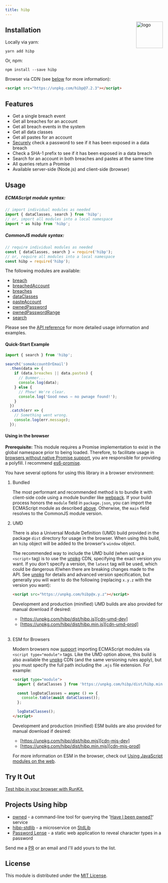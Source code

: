 ```yaml
---
title: hibp
---
```


<a href="https://wkovacs64.github.io/hibp">
  <img
    alt="logo"
    title="logo"
    src="https://wkovacs64.github.io/hibp/logo.png"
    align="right"
    width="85"
  />
</a>

## Installation

Locally via yarn:

```shell
yarn add hibp
```

Or, npm:

```shell
npm install --save hibp
```

Browser via CDN (see [below](#using-in-the-browser) for more information):

```html
<script src="https://unpkg.com/hibp@7.2.3"></script>
```

## Features

- Get a single breach event
- Get all breaches for an account
- Get all breach events in the system
- Get all data classes
- Get all pastes for an account
- [Securely][search-by-range] check a password to see if it has been exposed in
  a data breach
- Check a SHA-1 prefix to see if it has been exposed in a data breach
- Search for an account in both breaches and pastes at the same time
- All queries return a Promise
- Available server-side (Node.js) and client-side (browser)

## Usage

##### ECMAScript module syntax:

```javascript
// import individual modules as needed
import { dataClasses, search } from 'hibp';
// or, import all modules into a local namespace
import * as hibp from 'hibp';
```

##### CommonJS module syntax:

```javascript
// require individual modules as needed
const { dataClasses, search } = require('hibp');
// or, require all modules into a local namespace
const hibp = require('hibp');
```

The following modules are available:

- [breach](https://github.com/wKovacs64/hibp/tree/master/API.md#breach)
- [breachedAccount](https://github.com/wKovacs64/hibp/tree/master/API.md#breachedaccount)
- [breaches](https://github.com/wKovacs64/hibp/tree/master/API.md#breaches)
- [dataClasses](https://github.com/wKovacs64/hibp/tree/master/API.md#dataclasses)
- [pasteAccount](https://github.com/wKovacs64/hibp/tree/master/API.md#pasteaccount)
- [pwnedPassword](https://github.com/wKovacs64/hibp/tree/master/API.md#pwnedpassword)
- [pwnedPasswordRange](https://github.com/wKovacs64/hibp/tree/master/API.md#pwnedpasswordrange)
- [search](https://github.com/wKovacs64/hibp/tree/master/API.md#search)

Please see the
[API reference](https://github.com/wKovacs64/hibp/tree/master/API.md) for more
detailed usage information and examples.

#### Quick-Start Example

```javascript
import { search } from 'hibp';

search('someAccountOrEmail')
  .then(data => {
    if (data.breaches || data.pastes) {
      // Bummer...
      console.log(data);
    } else {
      // Phew! We're clear.
      console.log('Good news — no pwnage found!');
    }
  })
  .catch(err => {
    // Something went wrong.
    console.log(err.message);
  });
```

#### Using in the browser

**Prerequisite:** This module requires a Promise implementation to exist in the
global namespace prior to being loaded. Therefore, to facilitate usage in
[browsers without native Promise support][caniuse-promise], you are responsible
for providing a polyfill. I recommend [es6-promise][es6-promise].

You have several options for using this library in a browser environment:

1. Bundled

   The most performant and recommended method is to bundle it with client-side
   code using a module bundler like [webpack][webpack]. If your build process
   honors the `module` field in `package.json`, you can import the ECMAScript
   module as described [above](#usage). Otherwise, the `main` field resolves to
   the CommonJS module version.

1. UMD

   There is also a Universal Module Definition (UMD) build provided in the
   package `dist` directory for usage in the browser. When using this build, an
   `hibp` object will be added to the browser's `window` object.

   The recommended way to include the UMD build (when using a `<script>` tag) is
   to use the [unpkg][unpkg] CDN, specifying the exact version you want. If you
   don't specify a version, the `latest` tag will be used, which could be
   dangerous if/when there are breaking changes made to the API. See
   [unpkg][unpkg] for details and advanced version specification, but generally
   you will want to do the following (replacing `x.y.z` with the version you
   want):

   ```html
   <script src="https://unpkg.com/hibp@x.y.z"></script>
   ```

   Development and production (minified) UMD builds are also provided for manual
   download if desired:

   - [https://unpkg.com/hibp/dist/hibp.js][cdn-umd-dev]
   - [https://unpkg.com/hibp/dist/hibp.min.js][cdn-umd-prod]
     <br><br>

1. ESM for Browsers

   Modern browsers now [support][caniuse-esm] importing ECMAScript modules via
   `<script type="module">` tags. Like the UMD option above, this build is also
   available the [unpkg][unpkg] CDN (and the same versioning rules apply), but
   you must specify the full path including the `.mjs` file extension. For
   example:

   ```html
   <script type="module">
     import { dataClasses } from 'https://unpkg.com/hibp/dist/hibp.min.mjs@x.y.z';

     const logDataClasses = async () => {
       console.table(await dataClasses());
     };

     logDataClasses();
   </script>
   ```

   Development and production (minified) ESM builds are also provided for manual
   download if desired:

   - [https://unpkg.com/hibp/dist/hibp.mjs][cdn-mjs-dev]
   - [https://unpkg.com/hibp/dist/hibp.min.mjs][cdn-mjs-prod]

   For more information on ESM in the browser, check out [Using JavaScript
   modules on the web][esm-primer].

## Try It Out

[Test hibp in your browser with RunKit.][runkit]

## Projects Using hibp

- [pwned][pwned] - a command-line tool for querying the '[Have I been
  pwned?][haveibeenpwned]' service
- [hibp-stdlib][hibp-stdlib] - a microservice on [StdLib][stdlib]
- [Password Lense][pwl] - a static web application to reveal character types in
  a password

Send me a [PR][pulls] or an email and I'll add yours to the list.

## License

This module is distributed under the [MIT License][license].

[troy]: https://www.troyhunt.com
[haveibeenpwned]: https://haveibeenpwned.com
[search-by-range]: https://haveibeenpwned.com/API/v2#SearchingPwnedPasswordsByRange
[unpkg]: https://unpkg.com
[cdn-umd-dev]: https://unpkg.com/hibp/dist/hibp.js
[cdn-umd-prod]: https://unpkg.com/hibp/dist/hibp.min.js
[caniuse-esm]: https://caniuse.com/#feat=es6-module
[cdn-mjs-dev]: https://unpkg.com/hibp/dist/hibp.mjs
[cdn-mjs-prod]: https://unpkg.com/hibp/dist/hibp.min.mjs
[esm-primer]: https://developers.google.com/web/fundamentals/primers/modules
[webpack]: https://webpack.js.org
[caniuse-promise]: https://caniuse.com/#search=promise
[es6-promise]: https://github.com/stefanpenner/es6-promise
[runkit]: https://runkit.com/npm/hibp
[pwned]: https://github.com/wKovacs64/pwned
[pulls]: https://github.com/wKovacs64/hibp/pulls
[hibp-stdlib]: https://stdlib.com/@wKovacs64/lib/hibp
[stdlib]: https://stdlib.com
[pwl]: https://pwl.netlify.com/
[license]: https://github.com/wKovacs64/hibp/tree/master/LICENSE.txt

